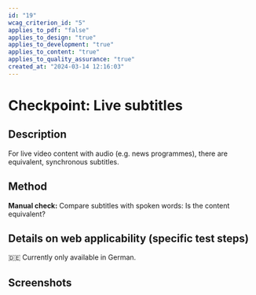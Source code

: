 ```yaml
---
id: "19"
wcag_criterion_id: "5"
applies_to_pdf: "false"
applies_to_design: "true"
applies_to_development: "true"
applies_to_content: "true"
applies_to_quality_assurance: "true"
created_at: "2024-03-14 12:16:03"
---
```


# Checkpoint: Live subtitles

## Description

For live video content with audio (e.g. news programmes), there are equivalent, synchronous subtitles.

## Method

**Manual check:** Compare subtitles with spoken words: Is the content equivalent?

## Details on web applicability (specific test steps)

🇩🇪 Currently only available in German.

## Screenshots

